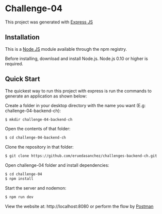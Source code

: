 # Challenge-04

This project was generated with [Express JS](https://github.com/expressjs/express)

## Installation

This is a [Node JS](https://github.com/nodejs/node) module available through the npm registry.

Before installing, download and install Node.js. Node.js 0.10 or higher is required.

## Quick Start

The quickest way to run this project with express is run the commands to generate an application as shown below:

Create a folder in your desktop directory with the name you want (E.g: challenge-04-backend-ch):

```bash
$ mkdir challenge-04-backend-ch
```

Open the contents of that folder:

```bash
$ cd challenge-04-backend-ch
```

Clone the repository in that folder:

```bash
$ git clone https://github.com/eruedasanchez/challenges-backend-ch.git
```

Open challenge-04 folder and install dependencies:

```bash
$ cd challenge-04
$ npm install
```

Start the server and nodemon:

```bash
$ npm run dev 
```

View the website at: http://localhost:8080 or perform the flow by [Postman](https://www.postman.com/)